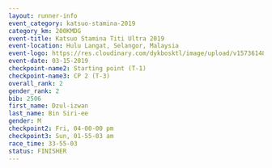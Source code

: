 ```yaml
---
layout: runner-info 
event_category: katsuo-stamina-2019 
category_km: 200KMDG 
event-title: Katsuo Stamina Titi Ultra 2019 
event-location: Hulu Langat, Selangor, Malaysia 
event-logo: https://res.cloudinary.com/dykbosktl/image/upload/v1573614825/Logo/Logo_p7ft6n.png
event-date: 03-15-2019 
checkpoint-name2: Starting point (T-1) 
checkpoint-name3: CP 2 (T-3) 
overall_rank: 2
gender_rank: 2
bib: 2506
first_name: Dzul-izwan
last_name: Bin Siri-ee
gender: M
checkpoint2: Fri, 04-00-00 pm
checkpoint3: Sun, 01-55-03 am
race_time: 33-55-03
status: FINISHER
---
```

